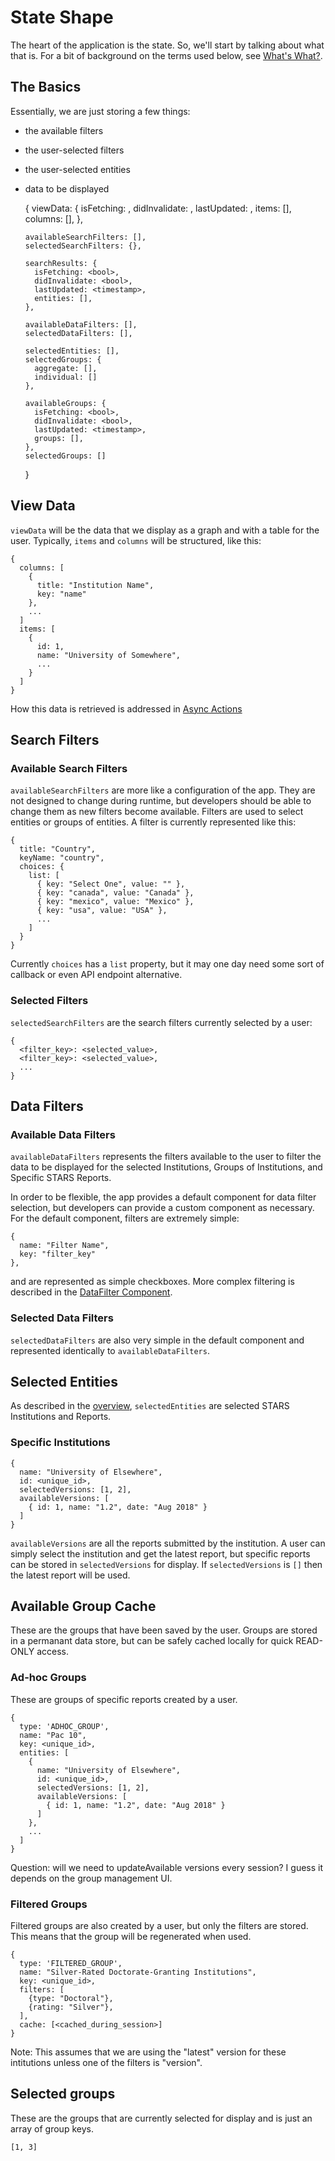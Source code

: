 # State Shape

The heart of the application is the state. So, we'll start by
talking about what that is. For a bit of background on the terms
used below, see [What's What?](../introduction/WhatIsWhat.md).

## The Basics

Essentially, we are just storing a few things:

* the available filters
* the user-selected filters
* the user-selected entities
* data to be displayed

    {
      viewData: {
        isFetching: <bool>,
        didInvalidate: <bool>,
        lastUpdated: <timestamp>,
        items: [],
        columns: [],
      },

      availableSearchFilters: [],
      selectedSearchFilters: {},
      
      searchResults: {
        isFetching: <bool>,
        didInvalidate: <bool>,
        lastUpdated: <timestamp>,
        entities: [],
      },

      availableDataFilters: [],
      selectedDataFilters: [],

      selectedEntities: [],
      selectedGroups: {
        aggregate: [],
        individual: []
      },

      availableGroups: {
        isFetching: <bool>,
        didInvalidate: <bool>,
        lastUpdated: <timestamp>,
        groups: [],
      },
      selectedGroups: []
    }

## View Data

`viewData` will be the data that we display as a graph and with a
table for the user. Typically, `items` and `columns` will be structured, like this:

    {
      columns: [
        {
          title: "Institution Name",
          key: "name"
        },
        ...
      ]
      items: [
        {
          id: 1,
          name: "University of Somewhere",
          ...
        }
      ]
    }

How this data is retrieved is addressed in
[Async Actions](AsyncActions.md)

## Search Filters

### Available Search Filters

`availableSearchFilters` are more like a configuration of the app.
They are not designed to change during runtime, but developers should
be able to change them as new filters become available. Filters are used
to select entities or groups of entities. A filter is currently
represented like this:

    {
      title: "Country",
      keyName: "country",
      choices: {
        list: [
          { key: "Select One", value: "" },
          { key: "canada", value: "Canada" },
          { key: "mexico", value: "Mexico" },
          { key: "usa", value: "USA" },
          ...
        ]
      }
    }

Currently `choices` has a `list` property, but it may one day need
some sort of callback or even API endpoint alternative.

### Selected Filters

`selectedSearchFilters` are the search filters currently selected by a user:

    {
      <filter_key>: <selected_value>,
      <filter_key>: <selected_value>,
      ...
    }

## Data Filters

### Available Data Filters

`availableDataFilters` represents the filters available to the user
to filter the data to be displayed for the selected Institutions, Groups
of Institutions, and Specific STARS Reports.

In order to be flexible, the app provides a default component for data
filter selection, but developers can provide a custom component as
necessary. For the default component, filters are extremely simple:

    {
      name: "Filter Name",
      key: "filter_key"
    },

and are represented as simple checkboxes. More complex filtering is
described in the [DataFilter Component](../components/DataFilter.md).

### Selected Data Filters

`selectedDataFilters` are also very simple in the default component and
represented identically to `availableDataFilters`.

## Selected Entities

As described in the [overview](Overview.md), `selectedEntities` are
selected STARS Institutions and Reports.

### Specific Institutions

    {
      name: "University of Elsewhere",
      id: <unique_id>,
      selectedVersions: [1, 2],
      availableVersions: [
        { id: 1, name: "1.2", date: "Aug 2018" }
      ]
    }

`availableVersions` are all the reports submitted by the institution.
A user can simply select the institution and get the latest report,
but specific reports can be stored in `selectedVersions` for display.
If `selectedVersions` is `[]` then the latest report will be used.

## Available Group Cache

These are the groups that have been saved by the user.
Groups are stored in a permanant data store, but can be safely cached
locally for quick READ-ONLY access.

### Ad-hoc Groups

These are groups of specific reports created by a user.

    {
      type: 'ADHOC_GROUP',
      name: "Pac 10",
      key: <unique_id>,
      entities: [
        {
          name: "University of Elsewhere",
          id: <unique_id>,
          selectedVersions: [1, 2],
          availableVersions: [
            { id: 1, name: "1.2", date: "Aug 2018" }
          ]
        },
        ...
      ]
    }

Question: will we need to updateAvailable versions every session?
I guess it depends on the group management UI.

### Filtered Groups

Filtered groups are also created by a user, but only the filters are
stored. This means that the group will be regenerated when used.

    {
      type: 'FILTERED_GROUP',
      name: "Silver-Rated Doctorate-Granting Institutions",
      key: <unique_id>,
      filters: [
        {type: "Doctoral"},
        {rating: "Silver"},
      ],
      cache: [<cached_during_session>]
    }
  
Note: This assumes that we are using the "latest" version for
these intitutions unless one of the filters is "version".

## Selected groups

These are the groups that are currently selected for display and
is just an array of group keys.

    [1, 3]